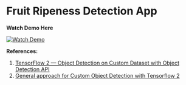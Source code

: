 # Fruit Ripeness Detection App

**Watch Demo Here**

[![Watch Demo](https://img.youtube.com/vi/71kKF9EHjYE/0.jpg)](https://www.youtube.com/watch?v=71kKF9EHjYE)

**References:** 
1. [TensorFlow 2 — Object Detection on Custom Dataset with Object Detection API](https://medium.com/swlh/image-object-detection-tensorflow-2-object-detection-api-af7244d4c34e)
2. [General approach for Custom Object Detection with Tensorflow 2](https://medium.com/mlearning-ai/general-approach-for-custom-object-detection-with-tensorflow-2-61593a67a02d)
